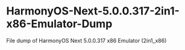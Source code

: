 # HarmonyOS-Next-5.0.0.317-2in1-x86-Emulator-Dump
File dump of HarmonyOS Next 5.0.0.317 x86 Emulator (2in1_x86)
